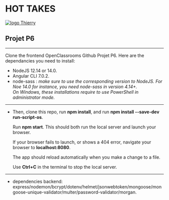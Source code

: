 # HOT TAKES 
[![logo Thierry](frontend\assets\images\flame.png)](#)
## Projet P6

----------------------

Clone the frontend OpenClassrooms Github Projet P6. 
Here are the dependancies you need to install:

* NodeJS 12.14 or 14.0.
* Angular CLI 7.0.2.
* node-sass : *make sure to use the corresponding version to NodeJS.* 
 *For Noe 14.0 for instance, you need node-sass in version 4.14+.*  
 *On Windows, these installations require to use PowerShell in administrator mode.*

----------------------
* Then, clone this repo, run __npm install__, and run __npm install --save-dev run-script-os__.  

  Run __npm start__. This should both run the local server and launch your browser. 

  If your browser fails to launch, or shows a 404 error, navigate your browser to __localhost:8080__.  

  The app should reload automatically when you make a change to a file.  

  Use __Ctrl+C__ in the terminal to stop the local server.

---------------------
* dependencies backend:  
    express/nodemon/bcrypt/dotenv/helmet/jsonwebtoken/mongoose/mongoose-unique-validator/multer/password-validator/morgan.